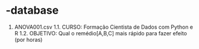 # -database

1. ANOVA001.csv
1.1. CURSO: Formação Cientista de Dados com Python e R
1.2. OBJETIVO: Qual o remédio[A,B,C] mais rápido para fazer efeito (por horas)
